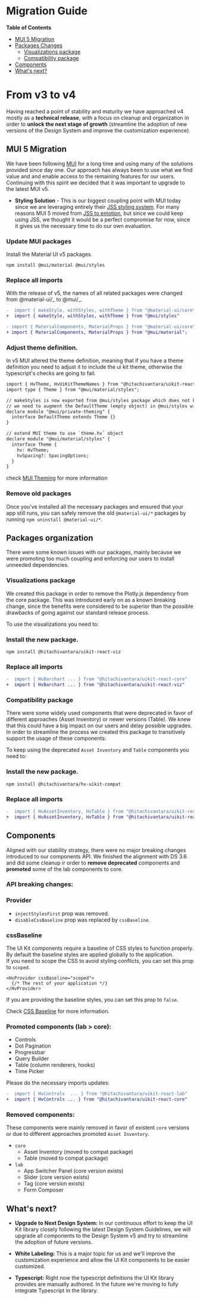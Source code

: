 # Migration Guide

**Table of Contents**

- [MUI 5 Migration](#mui-5-migration)
- [Packages Changes](#packages-changes)
  - [Visualizations package](#visualizations-package)
  - [Compatibility package](#compatibility-package)
- [Components](#components)
- [What's next?](#whats-next)

# From v3 to v4

Having reached a point of stability and maturity we have approached v4 mostly as a **technical release**, with a focus on cleanup and organization in order to **unlock the next stage of growth** (streamline the adoption of new versions of the Design System and improve the customization experience).

## MUI 5 Migration

We have been following [MUI](https://mui.com/) for a long time and using many of the solutions provided since day one. Our approach has always been to use what we find value and and enable access to the remaining features for our users. Continuing with this spirit we decided that it was important to upgrade to the latest MUI v5.

- **Styling Solution** - This is our biggest coupling point with MUI today since we are leveraging entirely their [JSS styling system](https://mui.com/system/styles/basics/). For many reasons MUI 5 moved from [JSS to emotion](https://mui.com/blog/mui-core-v5/#migration-from-jss-to-emotion), but since we could keep using JSS, we thought it would be a perfect compromise for now, since it gives us the necessary time to do our own evaluation.

### Update MUI packages

Install the Material UI v5 packages.

```
npm install @mui/material @mui/styles
```
### Replace all imports

With the release of v5, the names of all related packages were changed from @material-ui/_ to @mui/_.

```diff
-  import { makeStyle, withStyles, withTheme } from "@material-ui/core"
+  import { makeStyle, withStyles, withTheme } from "@mui/styles"

- import { MaterialComponents, MaterialProps } from "@material-ui/core";
+ import { MaterialComponents, MaterialProps } from "@mui/material";
```

### Adjust theme definition.

In v5 MUI altered the theme definition, meaning that if you have a theme definition you need to adjust it
to include the ui kit theme, otherwise the typescript's checks are going to fail.

```diff
import { HvTheme, HvUiKitThemeNames } from "@hitachivantara/uikit-react-core";
import type { Theme } from "@mui/material/styles";

// makeStyles is now exported from @mui/styles package which does not know about Theme
// we need to augment the DefaultTheme (empty object) in @mui/styles with Theme from the core.
declare module "@mui/private-theming" {
  interface DefaultTheme extends Theme {}
}

// extend MUI theme to use `theme.hv` object
declare module "@mui/material/styles" {
  interface Theme {
    hv: HvTheme;
    hvSpacing?: SpacingOptions;
  }
}
```

check [MUI Theming](https://mui.com/material-ui/customization/theming/#custom-variables) for more information

### Remove old packages

Once you've installed all the necessary packages and ensured that your app still runs, you can safely remove the old `@material-ui/*` packages by running `npm uninstall @material-ui/*`.

## Packages organization

There were some known issues with our packages, mainly because we were promoting too much coupling and enforcing our users to install unneeded dependencies.

### Visualizations package

We created this package in order to remove the Plotly.js dependency from the core package. This was introduced early on as a known breaking change, since the benefits were considered to be superior than the possible drawbacks of going against our standard release process.

To use the visualizations you need to:

### Install the new package.

```
npm install @hitachivantara/uikit-react-viz
```

### Replace all imports

```diff
-  import { HvBarchart ... } from "@hitachivantara/uikit-react-core"
+  import { HvBarchart ... } from "@hitachivantara/uikit-react-viz"
```

### Compatibility package

There were some widely used components that were deprecated in favor of different approaches (Asset Inventory) or newer versions (Table).
We knew that this could have a big impact on our users and delay possible upgrades. In order to streamline the process we created this package to transitively support the usage of these components:

To keep using the deprecated `Asset Inventory` and `Table` components you need to:

### Install the new package.

```
npm install @hitachivantara/hv-uikit-compat
```

### Replace all imports

```diff
-  import { HvAssetInventory, HvTable } from "@hitachivantara/uikit-react-core"
+  import { HvAssetInventory, HvTable } from "@hitachivantara/uikit-react-compat"
```

## Components

Aligned with our stability strategy, there were no major breaking changes introduced to our components API. We finished the alignment with DS 3.6 and did some cleanup ir order to **remove deprecated** components and **promoted** some of the lab components to core.

### API breaking changes:

### Provider

- `injectStylesFirst` prop was removed.
- `disableCssBaseline` prop was replaced by `cssBaseline`.

### cssBaseline

The UI Kit components require a baseline of CSS styles to function properly. By default the baseline styles are applied globally to the application.  
If you need to scope the CSS to avoid styling conflicts, you can set this prop to `scoped`.

```
<HvProvider cssBaseline="scoped">
  {/* The rest of your application */}
</HvProvider>
```

If you are providing the baseline styles, you can set this prop to `false`.

Check [CSS Baseline](http://localhost:9001/?path=/docs/theme-css-baseline--page) for more information.

### Promoted components (lab > core):

- Controls
- Dot Pagination
- Progressbar
- Query Builder
- Table (column renderers, hooks)
- Time Picker

Please do the necessary imports updates:

```diff
-  import { HvControls  ... } from "@hitachivantara/uikit-react-lab"
+  import { HvControls ... } from "@hitachivantara/uikit-react-core"
```

### Removed components:

These components were mainly removed in favor of existent `core` versions or due to different approaches promoted `Asset Inventory`.

- `core`
  - Asset Inventory (moved to compat package)
  - Table (moved to compat package)
- `lab`
  - App Switcher Panel (core version exists)
  - Slider (core version exists)
  - Tag (core version exists)
  - Form Composer

## What's next?

- **Upgrade to Next Design System:** In our continuous effort to keep the UI Kit library closely following the latest Design System Guidelines, we will upgrade all components to the Design System v5 and try to streamline the adoption of future versions​.

- **White Labeling:** This is a major topic for us and we'll improve the customization experience and allow the UI Kit components to be easier customized.

- **Typescript:** Right now the typescript definitions the UI Kit library provides are manually authored. In the future we're moving to fully integrate Typescript in the library.
